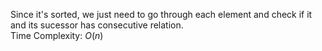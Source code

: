Since it's sorted, we just need to go through each element and check if it and its sucessor has consecutive relation.   
Time Complexity: <span class="inlinecode">$O(n)$</span>